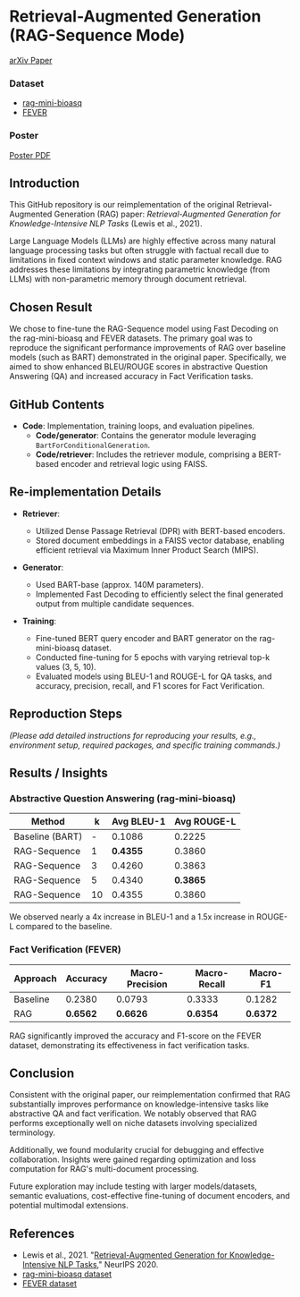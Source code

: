 # Retrieval-Augmented Generation (RAG-Sequence Mode)

[arXiv Paper](https://arxiv.org/pdf/2005.11401)

### Dataset
- [rag-mini-bioasq](https://huggingface.co/datasets/rag-datasets/rag-mini-bioasq)
- [FEVER](https://fever.ai/)

### Poster
[Poster PDF](poster/poster.pdf)

## Introduction

This GitHub repository is our reimplementation of the original Retrieval-Augmented Generation (RAG) paper: *Retrieval-Augmented Generation for Knowledge-Intensive NLP Tasks* (Lewis et al., 2021).

Large Language Models (LLMs) are highly effective across many natural language processing tasks but often struggle with factual recall due to limitations in fixed context windows and static parameter knowledge. RAG addresses these limitations by integrating parametric knowledge (from LLMs) with non-parametric memory through document retrieval.

## Chosen Result

We chose to fine-tune the RAG-Sequence model using Fast Decoding on the rag-mini-bioasq and FEVER datasets. The primary goal was to reproduce the significant performance improvements of RAG over baseline models (such as BART) demonstrated in the original paper. Specifically, we aimed to show enhanced BLEU/ROUGE scores in abstractive Question Answering (QA) and increased accuracy in Fact Verification tasks.

## GitHub Contents
- **Code**: Implementation, training loops, and evaluation pipelines.
  - **Code/generator**: Contains the generator module leveraging `BartForConditionalGeneration`.
  - **Code/retriever**: Includes the retriever module, comprising a BERT-based encoder and retrieval logic using FAISS.

## Re-implementation Details
- **Retriever**:
  - Utilized Dense Passage Retrieval (DPR) with BERT-based encoders.
  - Stored document embeddings in a FAISS vector database, enabling efficient retrieval via Maximum Inner Product Search (MIPS).

- **Generator**:
  - Used BART-base (approx. 140M parameters).
  - Implemented Fast Decoding to efficiently select the final generated output from multiple candidate sequences.

- **Training**:
  - Fine-tuned BERT query encoder and BART generator on the rag-mini-bioasq dataset.
  - Conducted fine-tuning for 5 epochs with varying retrieval top-k values (3, 5, 10).
  - Evaluated models using BLEU-1 and ROUGE-L for QA tasks, and accuracy, precision, recall, and F1 scores for Fact Verification.

## Reproduction Steps

*(Please add detailed instructions for reproducing your results, e.g., environment setup, required packages, and specific training commands.)*

## Results / Insights

### Abstractive Question Answering (rag-mini-bioasq)
| Method | k | Avg BLEU-1 | Avg ROUGE-L |
|--------|---|------------|-------------|
| Baseline (BART) | - | 0.1086 | 0.2225 |
| RAG-Sequence | 1 | **0.4355** | 0.3860 |
| RAG-Sequence | 3 | 0.4260 | 0.3863 |
| RAG-Sequence | 5 | 0.4340 | **0.3865** |
| RAG-Sequence | 10 | 0.4355 | 0.3860 |

We observed nearly a 4x increase in BLEU-1 and a 1.5x increase in ROUGE-L compared to the baseline.

### Fact Verification (FEVER)
| Approach | Accuracy | Macro-Precision | Macro-Recall | Macro-F1 |
|----------|----------|-----------------|--------------|----------|
| Baseline | 0.2380   | 0.0793          | 0.3333       | 0.1282   |
| RAG      | **0.6562** | **0.6626**       | **0.6354**    | **0.6372** |

RAG significantly improved the accuracy and F1-score on the FEVER dataset, demonstrating its effectiveness in fact verification tasks.

## Conclusion

Consistent with the original paper, our reimplementation confirmed that RAG substantially improves performance on knowledge-intensive tasks like abstractive QA and fact verification. We notably observed that RAG performs exceptionally well on niche datasets involving specialized terminology.

Additionally, we found modularity crucial for debugging and effective collaboration. Insights were gained regarding optimization and loss computation for RAG's multi-document processing.

Future exploration may include testing with larger models/datasets, semantic evaluations, cost-effective fine-tuning of document encoders, and potential multimodal extensions.

## References
- Lewis et al., 2021. "[Retrieval-Augmented Generation for Knowledge-Intensive NLP Tasks](https://arxiv.org/pdf/2005.11401)," NeurIPS 2020.
- [rag-mini-bioasq dataset](https://huggingface.co/datasets/rag-datasets/rag-mini-bioasq)
- [FEVER dataset](https://fever.ai/)

